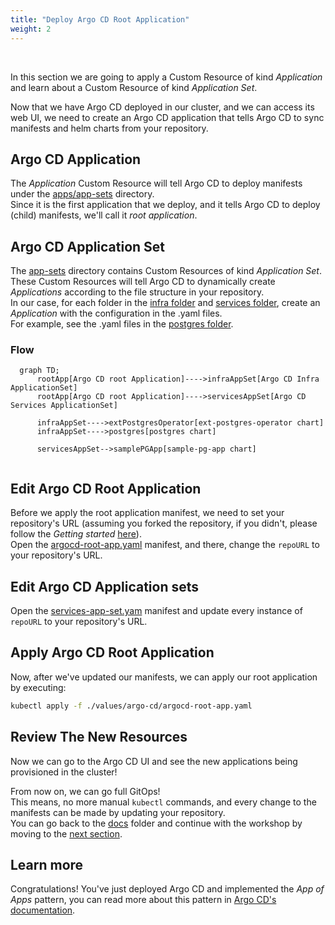 ```yaml
---
title: "Deploy Argo CD Root Application"
weight: 2
---
```

<br>

In this section we are going to apply a Custom Resource of kind _Application_ and learn about a Custom Resource of kind _Application Set_.  

Now that we have Argo CD deployed in our cluster, and we can access its web UI, we need to create an Argo CD application that tells Argo CD to sync manifests and helm charts from your repository.

## Argo CD Application

The _Application_ Custom Resource will tell Argo CD to deploy manifests under the [apps/app-sets](../apps/app-sets) directory.  
Since it is the first application that we deploy, and it tells Argo CD to deploy (child) manifests, we'll call it _root application_.

## Argo CD Application Set

The [app-sets](../apps/app-sets) directory contains
Custom Resources of kind _Application Set_.  
These Custom Resources will tell Argo CD to dynamically create _Applications_ according to the file structure in your repository.  
In our case, for each folder in the [infra folder](../apps/infra) and [services folder](../apps/services), create an _Application_ with the configuration in the .yaml files.  
For example, see the .yaml files in the [postgres folder](../apps/infra/postgres).  

### Flow

```mermaid
  graph TD;
      rootApp[Argo CD root Application]---->infraAppSet[Argo CD Infra ApplicationSet]
      rootApp[Argo CD root Application]---->servicesAppSet[Argo CD Services ApplicationSet]
      
      infraAppSet---->extPostgresOperator[ext-postgres-operator chart]
      infraAppSet---->postgres[postgres chart]

      servicesAppSet-->samplePGApp[sample-pg-app chart]
      
```

## Edit Argo CD Root Application

Before we apply the root application manifest, we need to set your repository's URL (assuming you forked the repository, if you didn't, please follow the _Getting started_ [here](../README.md#getting-started)).  
Open the [argocd-root-app.yaml](./values/argo-cd/argocd-root-app.yaml) manifest, and there, change the `repoURL` to your repository's URL.  

## Edit Argo CD Application sets

Open the [services-app-set.yam](apps/app-sets/services-app-set.yam) manifest and update every instance of `repoURL` to your repository's URL.

## Apply Argo CD Root Application

Now, after we've updated our manifests, we can apply our root application by executing:

```sh
kubectl apply -f ./values/argo-cd/argocd-root-app.yaml
```

## Review The New Resources

Now we can go to the Argo CD UI and see the new applications being provisioned in the cluster!  

From now on, we can go full GitOps!  
This means, no more manual `kubectl` commands, and every change to the manifests can be made by updating your repository.  
You can go back to the [docs](../docs) folder and continue with the workshop by moving to the [next section](../docs/02_create_postgres_database.md).

## Learn more

Congratulations! You've just deployed Argo CD and implemented the _App of Apps_ pattern, you can read more about this pattern in [Argo CD's documentation](https://argo-cd.readthedocs.io/en/stable/operator-manual/declarative-setup/#app-of-apps).
